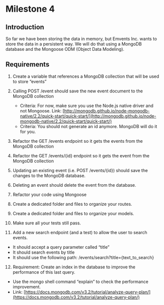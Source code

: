 # Milestone 4

## Introduction
So far we have been storing the data in memory, but Emvents Inc. wants to store the data in a persistent way. We will do that using a MongoDB database and the Mongoose ODM (Object Data Modeling).

## Requirements

1. Create a variable that references a MongoDB collection that will be used to store “events”

2. Calling POST /event should save the new event document to the MongoDB collection
   - Criteria: For now, make sure you use the Node.js native driver and not Mongoose. Link: [http://mongodb.github.io/node-mongodb-native/2.2/quick-start/quick-start/](http://mongodb.github.io/node-mongodb-native/2.2/quick-start/quick-start/)
   - Criteria: You should not generate an id anymore. MongoDB will do it for you.
   
3. Refactor the GET /events endpoint so it gets the events from the MongoDB collection

4. Refactor the GET /events/{id} endpoint so it gets the event from the MongoDB collection

5. Updating an existing event (i.e. POST /events/{id}) should save the changes to the MongoDB database.

6. Deleting an event should delete the event from the database.

7. Refactor your code using Mongoose

8. Create a dedicated folder and files to organize your routes.

9. Create a dedicated folder and files to organize your models.

10. Make sure all your tests still pass.

11. Add a new search endpoint (and a test) to allow the user to search events.
   - It should accept a query parameter called “title”
   - It should search events by title
   - It should use the following path: /events/search?title={text_to_search}

12. Requirement: Create an index in the database to improve the performance of this last query. 
   - Use the mongo shell command “explain” to check the performance improvement.
   - Link: [https://docs.mongodb.com/v3.2/tutorial/analyze-query-plan/](https://docs.mongodb.com/v3.2/tutorial/analyze-query-plan/)